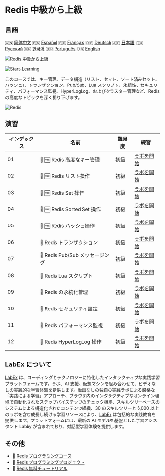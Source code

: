 # Redis 中級から上級

## 言語

🇨🇳 [简体中文](README_zh.md) 🇪🇸 [Español](README_es.md) 🇫🇷 [Français](README_fr.md) 🇩🇪 [Deutsch](README_de.md) 🇯🇵 [日本語](README_ja.md) 🇷🇺 [Русский](README_ru.md) 🇰🇷 [한국어](README_ko.md) 🇧🇷 [Português](README_pt.md) 🇺🇸 [English](README.md) 

[![Redis 中級から上級](https://cover-creator.labex.io/redis-intermediate-to-advanced.png?lang=ja)](https://labex.io/ja/courses/redis-intermediate-to-advanced)

[![Start-Learning](https://img.shields.io/badge/Start-Learning-whitesmoke?style=for-the-badge)](https://labex.io/ja/courses/redis-intermediate-to-advanced)

このコースでは、キー管理、データ構造（リスト、セット、ソート済みセット、ハッシュ）、トランザクション、Pub/Sub、Lua スクリプト、永続性、セキュリティ、パフォーマンス監視、HyperLogLog、およびクラスター管理など、Redis の高度なトピックを深く掘り下げます。

![Redis](https://img.shields.io/badge/Redis-whitesmoke?style=for-the-badge&logo=redis)


## 演習

|   インデックス | 名前                             | 難易度   | 練習                                                                                                                                               |
|----------------|----------------------------------|----------|----------------------------------------------------------------------------------------------------------------------------------------------------|
|             01 | 🧩 🆓 Redis 高度なキー管理       | 初級     | <a target='_blank' href='https://labex.io/ja/labs/redis-redis-advanced-key-management-552094?course=redis-intermediate-to-advanced'>ラボを開始</a> |
|             02 | 🧩 🆓 Redis リスト操作           | 初級     | <a target='_blank' href='https://labex.io/ja/labs/redis-redis-list-operations-552098?course=redis-intermediate-to-advanced'>ラボを開始</a>         |
|             03 | 🧩 🆓 Redis Set 操作             | 初級     | <a target='_blank' href='https://labex.io/ja/labs/redis-redis-set-operations-552104?course=redis-intermediate-to-advanced'>ラボを開始</a>          |
|             04 | 🧩 🆓 Redis Sorted Set 操作      | 初級     | <a target='_blank' href='https://labex.io/ja/labs/redis-redis-sorted-set-operations-552105?course=redis-intermediate-to-advanced'>ラボを開始</a>   |
|             05 | 🧩 🆓 Redis ハッシュ操作         | 初級     | <a target='_blank' href='https://labex.io/ja/labs/redis-redis-hash-operations-552096?course=redis-intermediate-to-advanced'>ラボを開始</a>         |
|             06 | 🧩  Redis トランザクション       | 初級     | <a target='_blank' href='https://labex.io/ja/labs/redis-redis-transactions-552106?course=redis-intermediate-to-advanced'>ラボを開始</a>            |
|             07 | 🧩  Redis Pub/Sub メッセージング | 初級     | <a target='_blank' href='https://labex.io/ja/labs/redis-redis-pub-sub-messaging-552102?course=redis-intermediate-to-advanced'>ラボを開始</a>       |
|             08 | 🧩  Redis Lua スクリプト         | 初級     | <a target='_blank' href='https://labex.io/ja/labs/redis-redis-lua-scripting-552099?course=redis-intermediate-to-advanced'>ラボを開始</a>           |
|             09 | 🧩  Redis の永続化管理           | 初級     | <a target='_blank' href='https://labex.io/ja/labs/redis-redis-persistence-management-552101?course=redis-intermediate-to-advanced'>ラボを開始</a>  |
|             10 | 🧩  Redis セキュリティ設定       | 初級     | <a target='_blank' href='https://labex.io/ja/labs/redis-redis-security-settings-552103?course=redis-intermediate-to-advanced'>ラボを開始</a>       |
|             11 | 🧩  Redis パフォーマンス監視     | 初級     | <a target='_blank' href='https://labex.io/ja/labs/redis-redis-performance-monitoring-552100?course=redis-intermediate-to-advanced'>ラボを開始</a>  |
|             12 | 🧩  Redis HyperLogLog 操作       | 初級     | <a target='_blank' href='https://labex.io/ja/labs/redis-redis-hyperloglog-operations-552097?course=redis-intermediate-to-advanced'>ラボを開始</a>  |

## LabEx について

[LabEx](https://labex.io) は、コーディングとテクノロジーに特化したインタラクティブな実践学習プラットフォームです。ラボ、AI 支援、仮想マシンを組み合わせて、ビデオなしの実践的な学習体験を提供します。動画なしの独自の実践ラボによる厳格な「実践による学習」アプローチ、ブラウザ内のインタラクティブなオンライン環境で自動化されたステップバイステップのチェック機能、スキルツリーベースのシステムによる構造化されたコンテンツ組織、30 のスキルツリーと 6,000 以上のラボを含む成長し続ける学習リソースにより、[LabEx](https://labex.io) は包括的な実践教育を提供します。プラットフォームには、最新の AI モデルを基盤とした学習アシスタント Labby が含まれており、対話型学習体験を提供します。

## その他

- 🔗 [Redis プログラミングコース](https://github.com/labex-labs/awesome-programming-courses)
- 🔗 [Redis プログラミングプロジェクト](https://github.com/labex-labs/awesome-programming-projects)
- 🔗 [Redis 無料チュートリアル](https://github.com/labex-labs/redis-free-tutorials)

